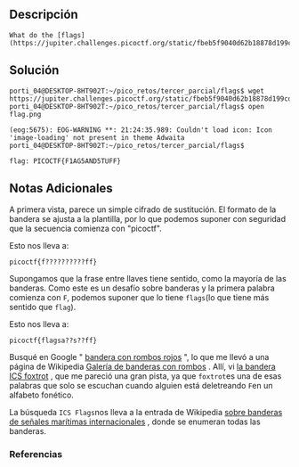 ## Descripción 
```
What do the [flags](https://jupiter.challenges.picoctf.org/static/fbeb5f9040d62b18878d199cdda2d253/flag.png) mean?
```
[](https://github.com/armandoportillo0101/Seguridad-de-Redes/blob/main/Plantilla.md#objetivo)
## Solución
```
porti_04@DESKTOP-8HT902T:~/pico_retos/tercer_parcial/flags$ wget https://jupiter.challenges.picoctf.org/static/fbeb5f9040d62b18878d199cdda2d253/flag.png
porti_04@DESKTOP-8HT902T:~/pico_retos/tercer_parcial/flags$ open flag.png

(eog:5675): EOG-WARNING **: 21:24:35.989: Couldn't load icon: Icon 'image-loading' not present in theme Adwaita
porti_04@DESKTOP-8HT902T:~/pico_retos/tercer_parcial/flags$

flag: PICOCTF{F1AG5AND5TUFF}
```
[](https://github.com/armandoportillo0101/Seguridad-de-Redes/blob/main/Plantilla.md#soluci%C3%B3n)

## Notas Adicionales
A primera vista, parece un simple cifrado de sustitución. El formato de la bandera se ajusta a la plantilla, por lo que podemos suponer con seguridad que la secuencia comienza con "picoctf".

Esto nos lleva a:

```
picoctf{f??????????ff}
```

Supongamos que la frase entre llaves tiene sentido, como la mayoría de las banderas. Como este es un desafío sobre banderas y la primera palabra comienza con `F`, podemos suponer que lo tiene `flags`(lo que tiene más sentido que `flag`).

Esto nos lleva a:

```
picoctf{flagsa??s??ff}
```

Busqué en Google " [bandera con rombos rojos](https://www.google.com/search?client=firefox-b-d&q=flag+red+dimond) ", lo que me llevó a una  página de Wikipedia [Galería de banderas con rombos](https://commons.wikimedia.org/wiki/Gallery_of_flags_with_diamonds) . Allí, vi [la bandera ICS foxtrot](https://commons.wikimedia.org/wiki/Gallery_of_flags_with_diamonds#/media/File:ICS_Foxtrot.svg) , que me pareció una gran pista, ya que `foxtrot`es una de esas palabras que solo se escuchan cuando alguien está deletreando `F`en un alfabeto fonético.

La búsqueda `ICS Flags`nos lleva a la entrada de Wikipedia [sobre banderas de señales marítimas internacionales](https://en.wikipedia.org/wiki/International_maritime_signal_flags) , donde se enumeran todas las banderas.
[](https://github.com/armandoportillo0101/Seguridad-de-Redes/blob/main/Plantilla.md#notas-adicionales)

### Referencias